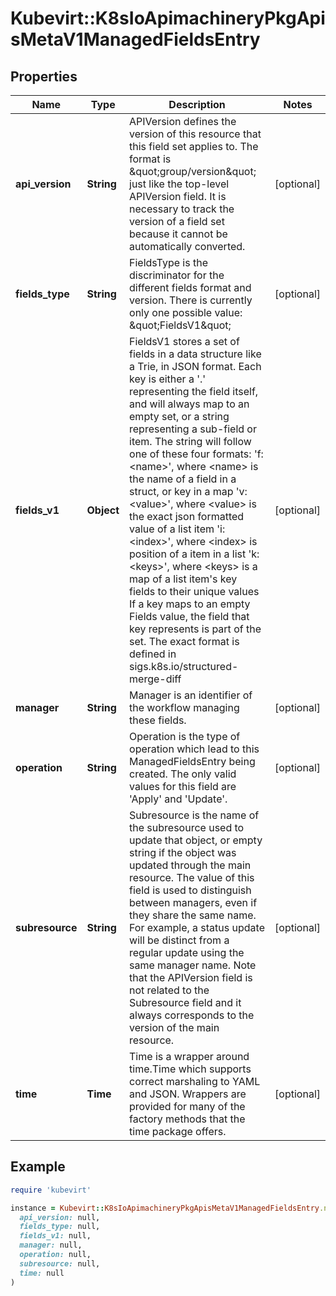 # Kubevirt::K8sIoApimachineryPkgApisMetaV1ManagedFieldsEntry

## Properties

| Name | Type | Description | Notes |
| ---- | ---- | ----------- | ----- |
| **api_version** | **String** | APIVersion defines the version of this resource that this field set applies to. The format is \&quot;group/version\&quot; just like the top-level APIVersion field. It is necessary to track the version of a field set because it cannot be automatically converted. | [optional] |
| **fields_type** | **String** | FieldsType is the discriminator for the different fields format and version. There is currently only one possible value: \&quot;FieldsV1\&quot; | [optional] |
| **fields_v1** | **Object** | FieldsV1 stores a set of fields in a data structure like a Trie, in JSON format.  Each key is either a &#39;.&#39; representing the field itself, and will always map to an empty set, or a string representing a sub-field or item. The string will follow one of these four formats: &#39;f:&lt;name&gt;&#39;, where &lt;name&gt; is the name of a field in a struct, or key in a map &#39;v:&lt;value&gt;&#39;, where &lt;value&gt; is the exact json formatted value of a list item &#39;i:&lt;index&gt;&#39;, where &lt;index&gt; is position of a item in a list &#39;k:&lt;keys&gt;&#39;, where &lt;keys&gt; is a map of  a list item&#39;s key fields to their unique values If a key maps to an empty Fields value, the field that key represents is part of the set.  The exact format is defined in sigs.k8s.io/structured-merge-diff | [optional] |
| **manager** | **String** | Manager is an identifier of the workflow managing these fields. | [optional] |
| **operation** | **String** | Operation is the type of operation which lead to this ManagedFieldsEntry being created. The only valid values for this field are &#39;Apply&#39; and &#39;Update&#39;. | [optional] |
| **subresource** | **String** | Subresource is the name of the subresource used to update that object, or empty string if the object was updated through the main resource. The value of this field is used to distinguish between managers, even if they share the same name. For example, a status update will be distinct from a regular update using the same manager name. Note that the APIVersion field is not related to the Subresource field and it always corresponds to the version of the main resource. | [optional] |
| **time** | **Time** | Time is a wrapper around time.Time which supports correct marshaling to YAML and JSON.  Wrappers are provided for many of the factory methods that the time package offers. | [optional] |

## Example

```ruby
require 'kubevirt'

instance = Kubevirt::K8sIoApimachineryPkgApisMetaV1ManagedFieldsEntry.new(
  api_version: null,
  fields_type: null,
  fields_v1: null,
  manager: null,
  operation: null,
  subresource: null,
  time: null
)
```

